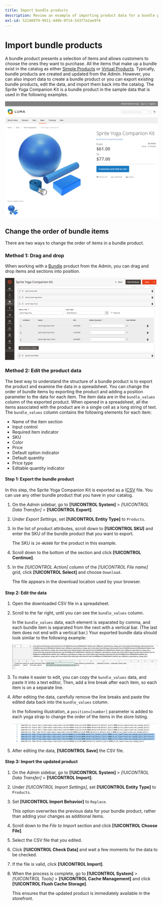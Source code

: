 ```yaml
---
title: Import bundle products
description: Review an example of importing product data for a bundle product.
exl-id: 52146979-9911-449b-9f14-54377e2ae9f4
---
```

# Import bundle products

A bundle product presents a selection of items and allows customers to choose the ones they want to purchase. All the items that make up a bundle exist in the catalog as either [Simple Products](../catalog/product-create-simple.md) or [Virtual Products](../catalog/product-create-virtual.md). Typically, bundle products are created and updated from the Admin. However, you can also import data to create a bundle product or you can export existing bundle products, edit the data, and import them back into the catalog. The Sprite Yoga Companion Kit is a bundle product in the sample data that is used in the following examples.

![Bundle Product](../catalog/assets/product-bundle.png)<!-- zoom -->

## Change the order of bundle items

There are two ways to change the order of items in a bundle product.

### Method 1: Drag and drop

When working with a [Bundle](../catalog/product-create-bundle.md) product from the Admin, you can drag and drop items and sections into position.

![Bundle Items](../catalog/assets/product-bundle-items-move.png)<!-- zoom -->

### Method 2: Edit the product data

The best way to understand the structure of a bundle product is to export the product and examine the data in a spreadsheet. You can change the order of bundle items by exporting the product and adding a position parameter to the data for each item. The item data are in the `bundle_values` column of the exported product. When opened in a spreadsheet, all the items associated with the product are in a single cell as a long string of text. The `bundle_values` column contains the following elements for each item:

- Name of the item section
- Input control
- Required item indicator
- SKU
- Color
- Price
- Default option indicator
- Default quantity
- Price type
- Editable quantity indicator

#### Step 1: Export the bundle product

In this step, the Sprite Yoga Companion Kit is exported as a ([CSV](data-csv.md) file. You can use any other bundle product that you have in your catalog.

1. On the _Admin_ sidebar, go to **[!UICONTROL System]** > _[!UICONTROL Data Transfer]_ > **[!UICONTROL Export]**.

1. Under _Export Settings_, set **[!UICONTROL Entity Type]** to `Products`.

1. In the list of product attributes, scroll down to **[!UICONTROL SKU]** and enter the SKU of the bundle product that you want to export.

   The SKU is `24-WG080` for the product in this example.

1. Scroll down to the bottom of the section and click **[!UICONTROL Continue]**.

1. In the _[!UICONTROL Action]_ column of the _[!UICONTROL File name]_ grid, click **[!UICONTROL Select]** and choose `Download`.

   The file appears in the download location used by your browser.

#### Step 2: Edit the data

1. Open the downloaded CSV file in a spreadsheet.

1. Scroll to the far right, until you can see the `bundle_values` column.

   In the `bundle_values` data, each element is separated by comma, and each bundle item is separated from the next with a vertical bar. (The last item does not end with a vertical bar.) Your exported bundle data should look similar to the following example:

   ![Bundle Values](./assets/product-bundle-values-export-data.png)<!-- zoom -->

1. To make it easier to edit, you can copy the `bundle_values` data, and paste it into a text editor, Then, add a line break after each item, so each item is on a separate line.

1. After editing the data, carefully remove the line breaks and paste the edited data back into the `bundle_values` column.

   In the following illustration, a `position=[number]` parameter is added to each yoga strap to change the order of the items in the store listing.

   ![Position Parameter](./assets/product-bundle-values-position-parameter.png)<!-- zoom -->

1. After editing the data, **[!UICONTROL Save]** the CSV file.

#### Step 3: Import the updated product

1. On the _Admin_ sidebar, go to **[!UICONTROL System]** > _[!UICONTROL Data Transfer]_ > **[!UICONTROL Import]**.

1. Under _[!UICONTROL Import Settings]_, set **[!UICONTROL Entity Type]** to `Products`.

1. Set **[!UICONTROL Import Behavior]** to `Replace`.

   This option overwrites the previous data for your bundle product, rather than adding your changes as additional items.

1. Scroll down to the _File to Import_ section and click **[!UICONTROL Choose File]**.

1. Select the CSV file that you edited.

1. Click **[!UICONTROL Check Data]** and wait a few moments for the data to be checked.

1. If the file is valid, click **[!UICONTROL Import]**.

1. When the process is complete, go to **[!UICONTROL System]** > _[!UICONTROL Tools]_ > **[!UICONTROL Cache Management]** and click **[!UICONTROL Flush Cache Storage]**.

   This ensures that the updated product is immediately available in the storefront.
